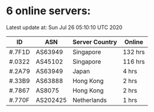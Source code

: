 # 6 online servers:

Latest update at: Sun Jul 26 05:10:10 UTC 2020

| ID | ASN | Server Country | Online |
| -- | --- | -------------- | ------ |
| #.7F1D | AS63949 | Singapore | 132 hrs |
| #.0322 | AS45102 | Singapore | 116 hrs |
| #.2A79 | AS63949 | Japan | 4 hrs |
| #.33B9 | AS63888 | Hong Kong | 2 hrs |
| #.7867 | AS8075 | Hong Kong | 2 hrs |
| #.770F | AS202425 | Netherlands | 1 hrs |

